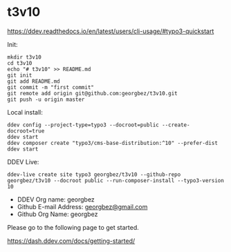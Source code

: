 # t3v10 


https://ddev.readthedocs.io/en/latest/users/cli-usage/#typo3-quickstart

Init:

    mkdir t3v10
    cd t3v10
    echo "# t3v10" >> README.md
    git init
    git add README.md
    git commit -m "first commit"
    git remote add origin git@github.com:georgbez/t3v10.git
    git push -u origin master

Local install:

    ddev config --project-type=typo3 --docroot=public --create-docroot=true
    ddev start
    ddev composer create "typo3/cms-base-distribution:^10" --prefer-dist
    ddev start
    
DDEV Live:

    ddev-live create site typo3 georgbez/t3v10 --github-repo georgbez/t3v10 --docroot public --run-composer-install --typo3-version 10
    
+ DDEV Org name: georgbez
+ Github E-mail Address:  georgbez@gmail.com
+ Github Org Name: georgbez

Please go to the following page to get started.

https://dash.ddev.com/docs/getting-started/    